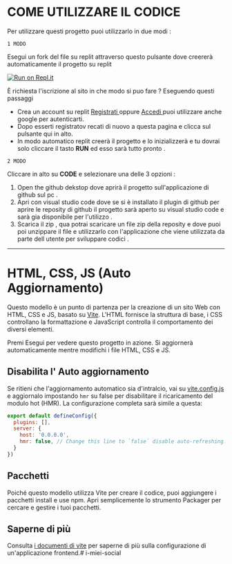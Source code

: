 # COME UTILIZZARE IL CODICE 

Per utilizzare questi progetto puoi utilizzarlo in due modi :

`1 MODO`

Esegui un fork del file su replit attraverso questo pulsante dove creererà automaticamente il progetto su replit

[![Run on Repl.it](https://replit.com/badge/github/Matty47ghigo/I-miei-social)](https://replit.com/new/github/Matty47ghigo/i-miei-social)

È richiesta l'iscrizione al sito in che modo si puo fare ? Eseguendo questi passaggi

- Crea un account su replit [ Registrati ]( https://replit.com/register) oppure [ Accedi ]( https://replit.com/login) puoi utilizzare anche google per autenticarti.
- Dopo esserti registratov recati di nuovo a questa pagina e clicca sul pulsante qui in alto.
- In modo automatico replit creerà il progetto e lo inizializzerà e tu dovrai solo cliccare il tasto **RUN** ed esso sarà tutto pronto .

`2 MODO`

Cliccare in alto su **CODE** e selezionare una delle 3 opzioni : 
 1. Open the github dekstop dove aprirà il progetto sull'applicazione di github sul pc .
 2.  Apri con visual studio code dove se si è installato il plugin di github per aprire le reposity di github il progetto sarà aperto su visual studio code e sarà gia disponibile per l'utilizzo .
 3.  Scarica il zip , qua potrai scaricare un file zip della reposity e dove puoi poi unzippare il file e utilizzarlo con l'applicazione che viene utilizzata da parte dell utente per sviluppare codici .
<hr size=”10” width="100%" align="center" color="white">


# HTML, CSS, JS (Auto Aggiornamento)

Questo modello è un punto di partenza per la creazione di un sito Web con HTML, CSS e JS, basato su [Vite](https://vitejs.dev/). L'HTML fornisce la struttura di base, i CSS controllano la formattazione e JavaScript controlla il comportamento dei diversi elementi.

Premi Esegui per vedere questo progetto in azione. Si aggiornerà automaticamente mentre modifichi i file HTML, CSS e JS.

## Disabilita l' Auto aggiornamento

Se ritieni che l'aggiornamento automatico sia d'intralcio, vai su [vite.config.js](./vite.config.js) e aggiornalo impostando `hmr` su false per disabilitare il ricaricamento del modulo hot (HMR). La configurazione completa sarà simile a questa:
```js
export default defineConfig({
  plugins: [],
  server: {
    host: '0.0.0.0',
    hmr: false, // Change this line to `false` disable auto-refreshing.
  }
})
```

## Pacchetti

Poiché questo modello utilizza Vite per creare il codice, puoi aggiungere i pacchetti install e use npm. Apri semplicemente lo strumento Packager per cercare e gestire i tuoi pacchetti.

## Saperne di più

Consulta [i documenti di vite](https://vitejs.dev) per saperne di più sulla configurazione di un'applicazione frontend.# i-miei-social

